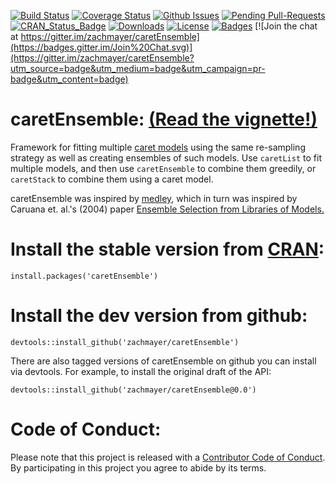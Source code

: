 [![Build Status](http://img.shields.io/travis/zachmayer/caretEnsemble.svg?style=flat)](https://travis-ci.org/zachmayer/caretEnsemble)
[![Coverage Status](http://img.shields.io/coveralls/zachmayer/caretEnsemble.svg?style=flat)](https://coveralls.io/r/zachmayer/caretEnsemble)
[![Github Issues](http://githubbadges.herokuapp.com/zachmayer/caretEnsemble/issues.svg)](https://github.com/zachmayer/caretEnsemble/issues)
[![Pending Pull-Requests](http://githubbadges.herokuapp.com/zachmayer/caretEnsemble/pulls.svg?style=flat)](https://github.com/zachmayer/caretEnsemble/pulls)
[![CRAN_Status_Badge](http://www.r-pkg.org/badges/version/caretEnsemble)](http://cran.r-project.org/web/packages/caretEnsemble)
[![Downloads](http://cranlogs.r-pkg.org/badges/caretEnsemble)](http://cran.rstudio.com/package=caretEnsemble)
[![License](http://img.shields.io/:license-mit-blue.svg?style=flat)](http://badges.mit-license.org)
[![Badges](http://img.shields.io/:badges-9/9-438cf0.svg?style=flat)](https://github.com/badges/badgerbadgerbadger)
[![Join the chat at https://gitter.im/zachmayer/caretEnsemble](https://badges.gitter.im/Join%20Chat.svg)](https://gitter.im/zachmayer/caretEnsemble?utm_source=badge&utm_medium=badge&utm_campaign=pr-badge&utm_content=badge)

# caretEnsemble: [(Read the vignette!)](https://htmlpreview.github.io/?https://github.com/zachmayer/caretEnsemble/blob/master/inst/doc/caretEnsemble-intro.html)

Framework for fitting multiple [caret models](https://github.com/topepo/caret) using the same re-sampling strategy as well as creating ensembles of such models.  Use `caretList` to fit multiple models, and then use `caretEnsemble` to combine them greedily, or `caretStack` to combine them using a caret model.

caretEnsemble was inspired by [medley](https://github.com/mewo2/medley), which in turn was inspired by Caruana et. al.'s (2004) paper [Ensemble Selection from Libraries of Models.](http://www.cs.cornell.edu/~caruana/ctp/ct.papers/caruana.icml04.icdm06long.pdf)

# Install the stable version from [CRAN](http://cran.r-project.org/web/packages/caretEnsemble/):
```{R}
install.packages('caretEnsemble')
```

# Install the dev version from github:
```{R}
devtools::install_github('zachmayer/caretEnsemble')
```

There are also tagged versions of caretEnsemble on github you can install via devtools.  For example, to install the original draft of the API:
```{R}
devtools::install_github('zachmayer/caretEnsemble@0.0')
```

# Code of Conduct:
Please note that this project is released with a [Contributor Code of Conduct](CONDUCT.md). By participating in this project you agree to abide by its terms.
